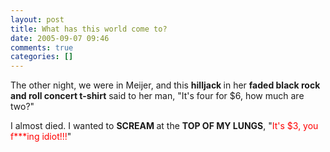 ```yaml
---
layout: post
title: What has this world come to?
date: 2005-09-07 09:46
comments: true
categories: []
---
```

The other night, we were in Meijer, and this <b>hilljack </b>in her <b>faded black rock and roll concert t-shirt</b> said to her man, "It's four for $6, how much are two?"

I almost died. I wanted to <b>SCREAM </b>at the <b>TOP OF MY LUNGS</b>, "<font color="#FF0000">It's $3, you f***ing idiot!!!</font>"
